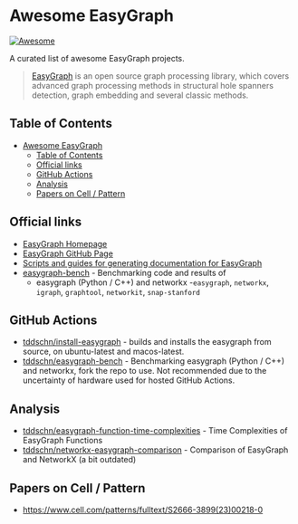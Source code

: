 # Awesome EasyGraph  
[![Awesome][awesome-badge]](awesome-repo)


A curated list of awesome EasyGraph projects.

> [EasyGraph][eg] is an open source graph processing library, which covers advanced graph processing methods in structural hole spanners detection, graph embedding and several classic methods.

## Table of Contents

- [Awesome EasyGraph](#awesome-easygraph)
  - [Table of Contents](#table-of-contents)
  - [Official links](#official-links)
  - [GitHub Actions](#github-actions)
  - [Analysis](#analysis)
  - [Papers on Cell / Pattern](#papers-on-cell--pattern)

## Official links

- [EasyGraph Homepage][eg]
- [EasyGraph GitHub Page][eg-github]
- [Scripts and guides for generating documentation for EasyGraph][eg-doc-source]
- [easygraph-bench][eg-bench] - Benchmarking code and results of 
  - easygraph (Python / C++) and networkx
  -`easygraph`, `networkx`, `igraph`, `graphtool`, `networkit`, `snap-stanford` 
  
## GitHub Actions
- [tddschn/install-easygraph](https://github.com/marketplace/actions/install-easygraph) - builds and installs the easygraph from source, on ubuntu-latest and macos-latest.
- [tddschn/easygraph-bench][eg-bench-actions] - Benchmarking easygraph (Python / C++) and networkx, fork the repo to use. Not recommended due to the uncertainty of hardware used for hosted GitHub Actions.

## Analysis
- [tddschn/easygraph-function-time-complexities][eg-time-complexity] - Time Complexities of EasyGraph Functions
- [tddschn/networkx-easygraph-comparison][eg-nx-comparison] - Comparison of EasyGraph and NetworkX (a bit outdated)

## Papers on Cell / Pattern
- https://www.cell.com/patterns/fulltext/S2666-3899(23)00218-0

[eg]: https://easy-graph.github.io/
[eg-github]: https://github.com/easy-graph/Easy-Graph
[eg-bench]: https://github.com/tddschn/easygraph-bench
[eg-doc-source]: https://github.com/tddschn/easygraph-doc-source
[eg-bench-actions]: https://github.com/tddschn/easygraph-bench-actions
[awesome-badge]: https://cdn.rawgit.com/sindresorhus/awesome/d7305f38d29fed78fa85652e3a63e154dd8e8829/media/badge.svg
[awesome-repo]: https://github.com/sindresorhus/awesome
[eg-time-complexity]: https://github.com/tddschn/easygraph-function-time-complexities
[eg-nx-comparison]: https://github.com/tddschn/networkx-easygraph-comparison